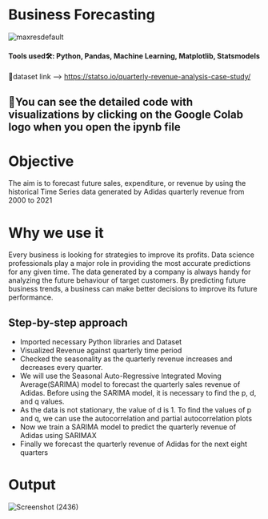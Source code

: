 # Business Forecasting

![maxresdefault](https://github.com/SyedsProjectPortfolio45/Business-Forecasting/assets/147240839/fb66f2e6-6bb2-49e1-88a8-b278bd4e5cb6)

#### Tools used🛠: Python, Pandas, Machine Learning, Matplotlib, Statsmodels
🔗dataset link --> https://statso.io/quarterly-revenue-analysis-case-study/

## 🚧You can see the detailed code with visualizations by clicking on the Google Colab logo when you open the ipynb file

# Objective
The aim is to forecast future sales, expenditure, or revenue by using the historical Time Series data generated by Adidas quarterly revenue from 2000 to 2021

# Why we use it
Every business is looking for strategies to improve its profits. Data science professionals play a major role in providing the most accurate predictions for any given time. The data generated by a company is always handy for analyzing the future behaviour of target customers. By predicting future business trends, a business can make better decisions to improve its future performance.

## Step-by-step approach
- Imported necessary Python libraries and Dataset
- Visualized Revenue against quarterly time period
- Checked the seasonality as the quarterly revenue increases and decreases every quarter.
- We will use the Seasonal Auto-Regressive Integrated Moving Average(SARIMA) model to forecast the quarterly sales revenue of Adidas. Before using the SARIMA model, it is necessary to find the p, d, and q values.
- As the data is not stationary, the value of d is 1. To find the values of p and q, we can use the autocorrelation and partial autocorrelation plots
- Now we train a SARIMA model to predict the quarterly revenue of Adidas using SARIMAX
- Finally we forecast the quarterly revenue of Adidas for the next eight quarters

# Output
![Screenshot (2436)](https://github.com/SyedsProjectPortfolio45/Business-Forecasting/assets/147240839/c3edf337-5192-413c-995d-070bfda392e9)

